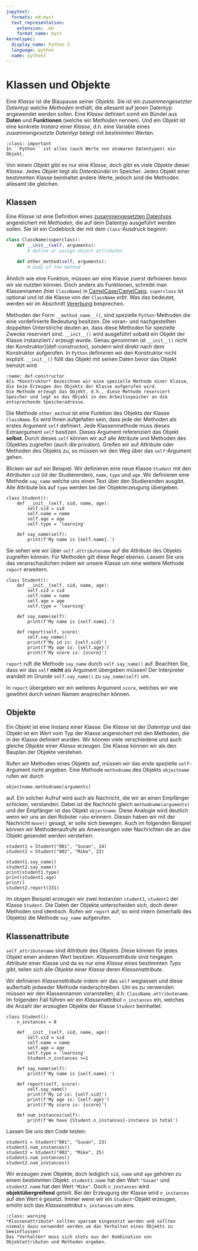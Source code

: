 ```yaml
---
jupytext:
  formats: md:myst
  text_representation:
    extension: .md
    format_name: myst
kernelspec:
  display_name: Python 3
  language: python
  name: python3
---
```


# Klassen und Objekte

Eine *Klasse* ist die Blaupause seiner *Objekte*.
Sie ist ein *zusammengesetzter Datentyp* welche *Methoden* enthält, die allesamt auf jenen Datentyp angewendet werden sollen.
Eine *Klasse* definiert somit ein Bündel aus **Daten** und **Funktionen** (welche wir *Methoden* nennen).
Und ein *Objekt* ist eine konkrete *Instanz* einer *Klasse*, d.h. eine Variable eines *zusammengesetzte Datentyp* belegt mit bestimmten Werten.

```{admonition} Objekte in Python
:class: important
In ``Python`` ist alles (auch Werte von atomaren Datentypen) ein Objekt.
```

Von einem *Objekt* gibt es nur eine *Klasse*, doch gibt es viele *Objekte* dieser *Klasse*.
Jedes *Objekt* liegt als *Datenbündel* im Speicher.
Jedes Objekt einer bestimmten Klasse beinhaltet andere Werte, jedoch sind die Methoden allesamt die gleichen.

## Klassen

Eine *Klasse* ist eine Definition eines [zusammengesetzten Datentyps](def-datastructure) angereichert mit *Methoden*, die auf dem Datentyp ausgeführt werden sollen.
Sie ist ein Codeblock der mit dem ``class``-Ausdruck beginnt:

```python
class ClassName(superclass):
    def __init__(self, arguments):
        # define or assign object attributes

    def other_method(self, arguments):
        # body of the method
```

Ähnlich wie eine Funktion, müssen wir eine Klasse zuerst definieren bevor wir sie nutzten können.
Doch anders als Funktionen, schreibt man Klassennamen (hier ``ClassName``) in [CamelCase/CamelCaps](https://en.wikipedia.org/wiki/Camel_case).
``superclass`` ist optional und ist die Klasse von der ``ClassName`` *erbt*.
Was das bedeutet, werden wir im Abschnitt [Vererbung](sec-inheritance) besprechen.

Methoden der Form ``__method_name__()``, sind spezielle ``Python``-Methoden die eine vordefinierte Bedeutung besitzen.
Die voran- und nachgestellten doppelten Unterstriche deuten an, dass diese Methoden für spezielle Zwecke reserviert sind.
``__init__()`` wird ausgeführt sobald ein Objekt der Klasse instanziiert / erzeugt wurde.
Genau genommen ist ``__init__()`` nicht der Konstruktor](def-constructor), sondern wird direkt nach dem Konstruktor aufgerufen.
In ``Python`` definieren wir den Konstruktor nicht explizit.
``__init__()``  füllt das Objekt mit seinen Daten bevor das Objekt benutzt wird.

```{admonition} Konstruktor
:name: def-constructor
Als *Konstruktor* bezeichnen wir eine spezielle Methode einer Klasse, die beim Erzeugen des Objekts der Klasse aufgerufen wird.
Die Methode erzeugt das Objekt, d.h., diese Methode reserviert Speicher und legt es das Objekt in den Arbeitsspeicher an die entsprechende Speicheradresse.
```

Die Methode ``other_method`` ist eine Funktion des Objekts der Klasse ``ClassName``.
Es wird Ihnen aufgefallen sein, dass jede der Methoden als erstes Argument ``self`` definiert.
Jede Klassenmethode muss dieses Extraargument ``self`` besitzen.
Dieses Argument referenziert das Objekt **selbst**.
Durch dieses ``self`` können wir auf alle Attribute und Methoden des Objektes zugreifen (auch die privaten).
Greifen wir auf Attribute oder Methoden des Objekts zu, so müssen wir den Weg über das ``self``-Argument gehen.

Blicken wir auf ein Beispiel.
Wir definieren eine neue Klasse ``Student`` mit den *Attributen* ``sid`` (id der Studierenden), ``name``, ``type`` und ``age``.
Wir definieren eine Methode ``say_name`` welche uns einen Text über den Studierenden ausgibt.
Alle Attribute bis auf ``type`` werden bei der Objekterzeugung übergeben.

```{code-cell} python3
class Student():
    def __init__(self, sid, name, age):
        self.sid = sid
        self.name = name
        self.age = age
        self.type = 'learning'
        
    def say_name(self):
        print(f'My name is {self.name}.')
```

Sie sehen wie wir über ``self.attributename`` auf die *Attribute* des Objekts zugreifen können.
Für Methoden gilt diese Regel ebenso.
Lassen Sie uns das veranschaulichen indem wir unsere Klasse um eine weitere Methode ``report`` erweitern.

```{code-cell} python3
class Student():
    def __init__(self, sid, name, age):
        self.sid = sid
        self.name = name
        self.age = age
        self.type = 'learning'
        
    def say_name(self):
        print(f'My name is {self.name}.')

    def report(self, score):
        self.say_name()
        print(f'My id is: {self.sid}')
        print(f'My age is: {self.age}')
        print(f'My score is: {score}')
```

``report`` ruft die Methode ``say_name`` durch ``self.say_name()`` auf.
Beachten Sie, dass wir das ``self`` **nicht** als Argument übergeben müssen!
Der Interpreter wandelt im Grunde ``self.say_name()`` zu ``say_name(self)`` um.

In ``report`` übergeben wir ein weiteres Argument ``score``, welches wir wie gewöhnt durch seinen Namen ansprechen können.

## Objekte

Ein *Objekt* ist eine Instanz einer Klasse.
Die *Klasse* ist der *Datentyp* und das Objekt ist ein *Wert* vom Typ der Klasse angereichert mit den Methoden, die in der Klasse definiert wurden.
Wir können viele verschiedene und auch gleiche *Objekte* einer *Klasse* erzeugen.
Die Klasse können wir als den Bauplan der Objekte verstehen.

Rufen wir Methoden eines Objekts auf, müssen wir das erste spezielle ``self``-Argument nicht angeben.
Eine Methode ``methodname`` des Objekts ``objectname`` rufen wir durch

```python
objectname.methodname(arguments)
```

auf.
Ein solcher Aufruf wird auch als Nachricht, die wir an einen Empfänger schicken, verstanden.
Dabei ist die Nachricht gleich ``methodname(arguments)`` und der Empfänger ist das Objekt ``objectname``.
Diese Analogie wird deutlich wenn wir uns an den Roboter ``robo`` erinnern.
Diesen haben wir mit der Nachricht ``move()`` gesagt, er solle sich bewegen.
Auch im folgenden Beispiel können wir Methodenaufrufe als Anweisungen oder Nachrichten die an das Objekt gesendet werden verstehen:

```{code-cell} python3
student1 = Student("001", "Susan", 24)
student2 = Student("002", "Mike", 23)

student1.say_name()
student2.say_name()
print(student1.type)
print(student1.age)
print()
student2.report(331)
```

Im obigen Beispiel erzeugen wir zwei Instanzen ``student1``, ``student2`` der Klasse ``Student``.
Die Daten der Objekte unterscheiden sich, doch deren Methoden sind identisch.
Rufen wir ``report`` auf, so wird intern (innerhalb des Objekts) die Methode ``say_name`` aufgerufen.

## Klassenattribute

``self.attributename`` sind *Attribute* des *Objekts*.
Diese können für jedes Objekt einen anderen Wert besitzen.
*Klassenattribute* sind hingegen *Attribute* einer Klasse und da es nur eine *Klasse* eines bestimmten *Typs* gibt, teilen sich alle *Objekte* einer *Klasse* deren *Klassenattribute*.

Wir definieren *Klassenattribute* indem wir das ``self`` weglassen und diese außerhalb jedweder Methode niederschreiben.
Um es zu verwenden müssen wir den Klassennamen voranstellen, d.h. ``ClassName.attributename``.
Im folgenden Fall führen wir ein *Klassenattribut* ``n_instances`` ein, welches die Anzahl der erzeugten Objekte der Klasse ``Student`` beinhaltet.

```{code-cell} python3
class Student():
    n_instances = 0

    def __init__(self, sid, name, age):
        self.sid = sid
        self.name = name
        self.age = age
        self.type = 'learning'
        Student.n_instances +=1
        
    def say_name(self):
        print(f'My name is {self.name}.')

    def report(self, score):
        self.say_name()
        print(f'My id is: {self.sid}')
        print(f'My age is: {self.age}')
        print(f'My score is: {score}')
    
    def num_instances(self):
        print(f'We have {Student.n_instances}-instance in total')
```

Lassen Sie uns den Code testen:

```{code-cell} python3
student1 = Student("001", "Susan", 23)
student1.num_instances()
student2 = Student("002", "Mike", 25)
student1.num_instances()
student2.num_instances()
```

Wir erzeugen zwei Objekte, doch lediglich ``sid``, ``name`` und ``age`` gehören zu einem bestimmten Objekt.
``student1.name`` hat den Wert ``"Susan"`` und ``student2.name`` hat den Wert ``"Mike"``.
Doch ``n_instances`` wird **objektübergreifend** geteilt.
Bei der Erzeugung der Klasse wird ``n_instances`` auf den Wert ``0`` gesetzt.
Immer wenn wir ein ``Student``-Objekt erzeugen, erhöht sich das *Klassenattribut* ``n_instances`` um eins.

```{admonition} Klassenattribute
:class: warning
*Klassenattribute* sollten sparsam eingesetzt werden und sollten niemals dazu verwendet werden um das Verhalten eines Objekts zu beeinflussen!
Das *Verhalten* muss sich stets aus der Kombination von Objektattributen und Methoden ergeben.
```